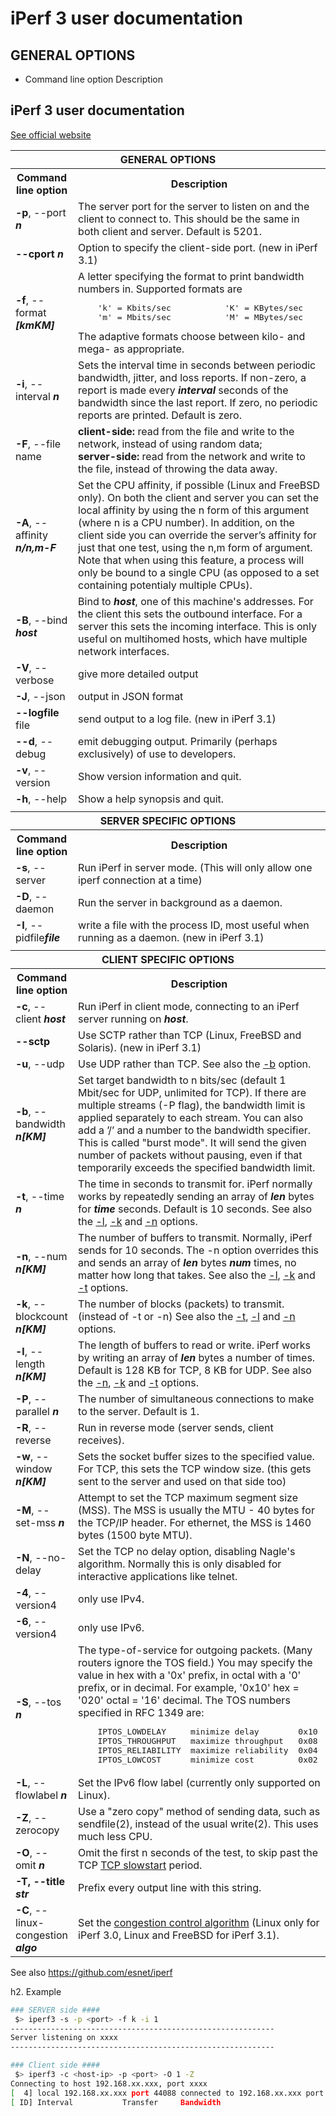 # iPerf 3 user documentation

## GENERAL OPTIONS
* Command line option Description

<h2 id="3doc">iPerf 3 user documentation</h2>
<p><a href="https://iperf.fr/iperf-doc.php#3doc">See official website</a></p>
<table class="tableau">
  <tbody>
  <tr>
    <th colspan="2">GENERAL OPTIONS</th></tr>
  <tr>
    <th>Command line option</th>
    <th>Description</th></tr>
  <tr>
    <td id="3port"><strong>-p</strong>, --port <i><strong>n</strong></i></td>
    <td>The server port for the server to listen on and the client to connect 
      to. This should be the same in both client and server. Default is 5201.</td></tr>
  <tr>
    <td id="3cport"><strong>--cport</strong> <i><strong>n</strong></i></td>
    <td>Option to specify the client-side port. (new in iPerf 3.1)</td></tr>
  <tr>
    <td id="3format"><strong>-f</strong>, --format <i><strong>[kmKM]</strong></i></td>
    <td>A letter specifying the format to print bandwidth numbers in. 
      Supported formats are&nbsp; 
<pre>&nbsp;&nbsp;&nbsp; 'k' = Kbits/sec&nbsp;&nbsp;&nbsp;&nbsp;&nbsp;&nbsp;&nbsp;&nbsp;&nbsp;&nbsp; 'K' = KBytes/sec
&nbsp;&nbsp;&nbsp; 'm' = Mbits/sec&nbsp;&nbsp;&nbsp;&nbsp;&nbsp;&nbsp;&nbsp;&nbsp;&nbsp;&nbsp; 'M' = MBytes/sec</pre>
    The adaptive formats choose between kilo- and mega- as appropriate.</td></tr>
  <tr>
    <td id="3interval"><strong>-i</strong>, --interval <i><strong>n</strong></i></td>
    <td>Sets the interval time in seconds between periodic bandwidth, jitter, 
      and loss reports. If non-zero, a report is made every <i><strong>interval</strong></i> 
      seconds of the bandwidth since the last report. If zero, no periodic 
      reports are printed. Default is zero.</td></tr>
  <tr>
    <td id="3filname"><strong>-F</strong>, --file name</td>
    <td><strong>client-side:</strong> read from the file and write to the network, instead of using random data;<br />
        <strong>server-side:</strong> read from the network and write to the file, instead of throwing the data away.</td></tr>
  <tr>
    <td id="3affinity"><strong>-A</strong>, --affinity <i><strong>n/n,m-F</strong></i></td>
    <td>Set the CPU affinity, if possible (Linux and FreeBSD only). On both the client and server you can set the local affinity by
    using the n form of this argument (where n is a CPU number). In addition, on the client side you can override the server’s
    affinity for just that one test, using the n,m form of argument. Note that when using this feature, a process will only be bound
    to a single CPU (as opposed to a set containing potentialy multiple CPUs).</td></tr>
  <tr>
    <td id="3bind"><strong>-B</strong>, --bind <i><strong>host</strong></i></td>
    <td>Bind to <i><strong>host</strong></i>, one of this machine's addresses. For the client 
      this sets the outbound interface. For a server this sets the incoming 
      interface. This is only useful on multihomed hosts, which have multiple 
      network interfaces.</td></tr>
  <tr>
    <td id="3verbose"><strong>-V</strong>, --verbose</td>
    <td>give more detailed output</td></tr>
  <tr>
    <td id="3json"><strong>-J</strong>, --json</td>
    <td>output in JSON format</td></tr>
  <tr>
    <td id="3logfile"><strong>--logfile</strong> file</td>
    <td>send output to a log file. (new in iPerf 3.1)</td></tr>
  <tr>
    <td id="3debug"><strong>--d</strong>, --debug</td>
    <td>emit debugging output. Primarily (perhaps exclusively) of use to developers.</td></tr>
  <tr>
    <td id="3version"><strong>-v</strong>, --version</td>
    <td>Show version information and quit.</td></tr>
  <tr>
    <td id="3help"><strong>-h</strong>, --help</td>
    <td>Show a help synopsis and quit.</td></tr>

  <tr>
    <td class="lignevide" colspan="2"></td></tr>
  <tr>
    <th colspan="2">SERVER SPECIFIC OPTIONS</th></tr>
  <tr>
    <th>Command line option</th>
    <th>Description</th></tr>
  <tr>
    <td id="3server"><strong>-s</strong>, --server</td>
    <td>Run iPerf in server mode. (This will only allow one iperf connection at a time)</td></tr>
  <tr>
    <td id="3daemon"><strong>-D</strong>, --daemon</td>
    <td>Run the server in background as a daemon.</td></tr>
  <tr>
    <td id="3pidfile"><strong>-I</strong>, --pidfile<i><strong>file</strong></i></td>
    <td>write a file with the process ID, most useful when running as a daemon. (new in iPerf 3.1)</td></tr>

  <tr>
    <td class="lignevide" colspan="2"></td></tr>
  <tr>
    <th colspan="2">CLIENT SPECIFIC OPTIONS</th></tr>
  <tr>
    <th>Command line option</th>
    <th>Description</th></tr>
  <tr>
    <td id="3client"><strong>-c</strong>, --client <i><strong>host</strong></i></td>
    <td>Run iPerf in client mode, connecting to an iPerf server running on <i><strong>host</strong></i>.</td></tr>
  <tr>
    <td id="3sctp"><strong>--sctp</strong></td>
    <td>Use SCTP rather than TCP (Linux, FreeBSD and Solaris). (new in iPerf 3.1)</td></tr>
  <tr>
    <td id="3udp"><strong>-u</strong>, --udp</td>
    <td>Use UDP rather than TCP. See also the <a href="#3bandwidth">-b</a> option.</td></tr>
  <tr>
    <td id="3bandwidth"><strong>-b</strong>, --bandwidth <i><strong>n[KM]</strong></i></td>
    <td>Set target bandwidth to n bits/sec (default 1 Mbit/sec for UDP, unlimited for TCP). If there are multiple streams (-P flag),
    the bandwidth limit is applied separately to each stream. You can also add a ’/’ and a number to the bandwidth specifier.
    This is called "burst mode". It will send the given number of packets without pausing, even if that temporarily exceeds the specified bandwidth limit.</td></tr>
  <tr>
    <td id="3time"><strong>-t</strong>, --time <i><strong>n</strong></i></td>
    <td>The time in seconds to transmit for. iPerf normally works by repeatedly sending an array of <i><strong>len</strong></i> bytes for <i><strong>time</strong></i> seconds. 
      Default is 10 seconds. See also the <a href="#3len">-l</a>, <a href="#3blockcount">-k</a> and <a href="#3num">-n</a> options.</td></tr>
  <tr>
    <td id="3num"><strong>-n</strong>, --num <i><strong>n[KM]</strong></i></td>
    <td>The number of buffers to transmit. Normally, iPerf sends for 10 
      seconds. The -n option overrides this and sends an array of <i><strong>len</strong></i> 
      bytes <i><strong>num</strong></i> times, no matter how long that takes. See also the <a 
      href="#3len">-l</a>, <a href="#3blockcount">-k</a> and <a href="#3time">-t</a> options.</td></tr>
  <tr>
    <td id="3blockcount"><strong>-k</strong>, --blockcount <i><strong>n[KM]</strong></i></td>
    <td>The number of blocks (packets) to transmit. (instead of -t or -n) 
      See also the <a href="#3time">-t</a>, <a href="#3len">-l</a> and <a href="#3num">-n</a> options.</td></tr>
  <tr>
    <td id="3len"><strong>-l</strong>, --length <i><strong>n[KM]</strong></i></td>
    <td>The length of buffers to read or write. iPerf works by writing an 
      array of <i><strong>len</strong></i> bytes a number of times. Default is 128 KB for TCP, 8 KB for UDP.
      See also the <a href="#3num">-n</a>, <a href="#3blockcount">-k</a> and <a href="#3time">-t</a> options.</td></tr>
  <tr>
    <td id="3parallel"><strong>-P</strong>, --parallel <i><strong>n</strong></i></td>
    <td>The number of simultaneous connections to make to the server. Default is 1.</td></tr>
  <tr>
    <td id="3reverse"><strong>-R</strong>, --reverse</td>
    <td>Run in reverse mode (server sends, client receives).</td></tr>
  <tr>
    <td id="3window"><strong>-w</strong>, --window <i><strong>n[KM]</strong></i></td>
    <td>Sets the socket buffer sizes to the specified value. For TCP, this 
      sets the TCP window size. (this gets sent to the server and used on that side too)</td></tr>
  <tr>
    <td id="3mss"><strong>-M</strong>, --set-mss <i><strong>n</strong></i></td>
    <td>Attempt to set the TCP maximum segment size (MSS). The MSS is usually the MTU - 40 bytes for the TCP/IP header.
      For ethernet, the MSS is 1460 bytes (1500 byte MTU).</td></tr>
  <tr>
    <td id="3nodelay"><strong>-N</strong>, --no-delay</td>
    <td>Set the TCP no delay option, disabling Nagle's algorithm.
      Normally this is only disabled for interactive applications like telnet.</td></tr>
  <tr>
    <td id="3version4"><strong>-4</strong>, --version4</td>
    <td>only use IPv4.</td></tr>
  <tr>
    <td id="3version6"><strong>-6</strong>, --version4</td>
    <td>only use IPv6.</td></tr>
  <tr>
    <td id="3tos"><strong>-S</strong>, --tos <i><strong>n</strong></i></td>
    <td>The type-of-service for outgoing packets. (Many routers ignore the TOS 
      field.) You may specify the value in hex with a '0x' prefix, in octal with 
      a '0' prefix, or in decimal. For example, '0x10' hex = '020' octal = '16' 
      decimal. The TOS numbers specified in RFC 1349 are:&nbsp; 
<pre>&nbsp;&nbsp;&nbsp; IPTOS_LOWDELAY&nbsp;&nbsp;&nbsp;&nbsp; minimize delay&nbsp;&nbsp;&nbsp;&nbsp;&nbsp;&nbsp;&nbsp; 0x10
&nbsp;&nbsp;&nbsp; IPTOS_THROUGHPUT&nbsp;&nbsp; maximize throughput&nbsp;&nbsp; 0x08
&nbsp;&nbsp;&nbsp; IPTOS_RELIABILITY&nbsp; maximize reliability&nbsp; 0x04
&nbsp;&nbsp;&nbsp; IPTOS_LOWCOST&nbsp;&nbsp;&nbsp;&nbsp;&nbsp; minimize cost&nbsp;&nbsp;&nbsp;&nbsp;&nbsp;&nbsp;&nbsp;&nbsp; 0x02</pre>
    </td></tr>
  <tr>
    <td id="3flowlabel"><strong>-L</strong>, --flowlabel <i><strong>n</strong></i></td>
    <td>Set the IPv6 flow label (currently only supported on Linux).</td></tr>
  <tr>
    <td id="3zerocopy"><strong>-Z</strong>, --zerocopy</td>
    <td>Use a "zero copy" method of sending data, such as sendfile(2), instead of the usual write(2). This uses much less CPU.</td></tr>
  <tr>
    <td id="3omit"><strong>-O</strong>, --omit <i><strong>n</strong></i></td>
    <td>Omit the first n seconds of the test, to skip past the TCP <a href="https://en.wikipedia.org/wiki/Slow-start" target="_blank">TCP slowstart</a> period.</td></tr>
  <tr>
    <td id="3title"><strong>-T, --title <i><strong>str</strong></i></strong></td>
    <td>Prefix every output line with this string.</td></tr>
  <tr>
    <td id="3congestion"><strong>-C</strong>, --linux-congestion <i><strong>algo</strong></i></td>
    <td>Set the <a href="https://en.wikipedia.org/wiki/TCP_congestion-avoidance_algorithm" target="_blank">congestion control algorithm</a> (Linux only for iPerf 3.0, Linux and FreeBSD for iPerf 3.1).</td></tr>
</tbody></table>
<p>See also <a href="https://github.com/esnet/iperf" target="_blank">https://github.com/esnet/iperf</a></p>

h2. Example

```bash
### SERVER side ####  
 $> iperf3 -s -p <port> -f k -i 1  
-----------------------------------------------------------  
Server listening on xxxx  
-----------------------------------------------------------   
```
```bash
### Client side ####  
 $> iperf3 -c <host-ip> -p <port> -O 1 -Z  
Connecting to host 192.168.xx.xxx, port xxxx  
[  4] local 192.168.xx.xxx port 44088 connected to 192.168.xx.xxx port xxxx  
[ ID] Interval           Transfer     Bandwidth         
```
